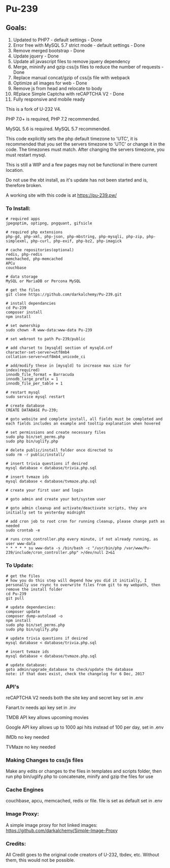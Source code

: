 # Pu-239

## Goals:
1. Updated to PHP7 - default settings - Done
2. Error free with MySQL 5.7 strict mode - default settings - Done
3. Remove merged bootstrap - Done
4. Update jquery - Done
5. Update all javascript files to remove jquery dependency
6. Merge, mininify and gzip css/js files to reduce the number of requests - Done
7. Replace manual concat/gzip of css/js file with webpack
8. Optimize all images for web - Done
9. Remove js from head and relocate to body
10. REplace Simple Captcha with reCAPTCHA V2 - Done
11. Fully responsive and mobile ready

This is a fork of U-232 V4.

PHP 7.0+ is required, PHP 7.2 recommended.

MySQL 5.6 is required. MySQL 5.7 recommended.

This code explicitly sets the php default timezone to 'UTC', it is recommended that you set the servers timezone to 'UTC' or change it in the code. The timezones must match. After changing the servers timezone, you must restart mysql.

This is still a WIP and a few pages may not be functional in there current location.

Do not use the xbt install, as it's update has not been started and is, therefore broken.

A working site with this code is at https://pu-239.pw/

### To Install:
```
# required apps
jpegoptim, optipng, pngquant, gifsicle

# required php extensions
php-gd, php-xml, php-json, php-mbstring, php-mysqli, php-zip, php-simplexml, php-curl, php-exif, php-bz2, php-imagick

# cache repositories(optional)
redis, php-redis
memchached, php-memcached
APCu
couchbase

# data storage
MySQL or MariaDB or Percona MySQL

# get the files
git clone https://github.com/darkalchemy/Pu-239.git

# install dependancies
cd Pu-239
composer install
npm install

# set ownership
sudo chown -R www-data:www-data Pu-239

# set webroot to path Pu-239/public

# add charset to [mysqld] section of mysqld.cnf
character-set-server=utf8mb4
collation-server=utf8mb4_unicode_ci

# add/modify these in [mysqld] to increase max size for index(required)
innodb_file_format = Barracuda
innodb_large_prefix = 1
innodb_file_per_table = 1

# restart mysql
sudo service mysql restart

# create database
CREATE DATABASE Pu-239;

# goto website and complete install, all fields must be completed and each fields includes an example and tooltip explanation when hovered

# set permissions and create necessary files
sudo php bin/set_perms.php
sudo php bin/uglify.php

# delete public/install folder once directed to
sudo rm -r public/install/

# insert trivia questions if desired
mysql database < database/trivia.php.sql

# insert tvmaze ids
mysql database < database/tvmaze.php.sql

# create your first user and login

# goto admin and create your bot/system user

# goto admin cleanup and activate/deactivate scripts, they are initially set to yesterday midnight

# add cron job to root cron for running cleanup, please change path as needed
sudo crontab -e

# runs cron_controller.php every minute, if not already running, as user www-data
* * * * * su www-data -s /bin/bash -c "/usr/bin/php /var/www/Pu-239/include/cron_controller.php" >/dev/null 2>&1
```

### To Update:
```
# get the files
# how you do this step will depend how you did it initially, I personally use rsync to overwrite files from git to my webpath, then remove the install folder
cd Pu-239
git pull

# update dependancies:
composer update
composer dump-autoload -o
npm install
sudo php bin/set_perms.php
sudo php bin/uglify.php

# update trivia questions if desired
mysql database < database/trivia.php.sql

# insert tvmaze ids 
mysql database < database/tvmaze.php.sql

# update database:
goto admin/upgrade_database to check/update the database
note: if that does exist, check the changelog for 6 Dec, 2017
```

### API's

reCAPTCHA V2 needs both the site key and secret key set in .env

Fanart.tv needs api key set in .inv

TMDB API key allows upcoming movies

Google API key allows up to 1000 api hits instead of 100 per day, set in .env

IMDb no key needed

TVMaze no key needed


### Making Changes to css/js files
Make any edits or changes to the files in templates and scripts folder, then run php bin/uglify.php to concatenate, minify and gzip the files for use

### Cache Engines

couchbase, apcu, memcached, redis or file. file is set as default set in .env


### Image Proxy:

A simple image proxy for hot linked images: https://github.com/darkalchemy/Simple-Image-Proxy


### Credits:

All Credit goes to the original code creators of U-232, tbdev, etc. Without them, this would not be possible.

